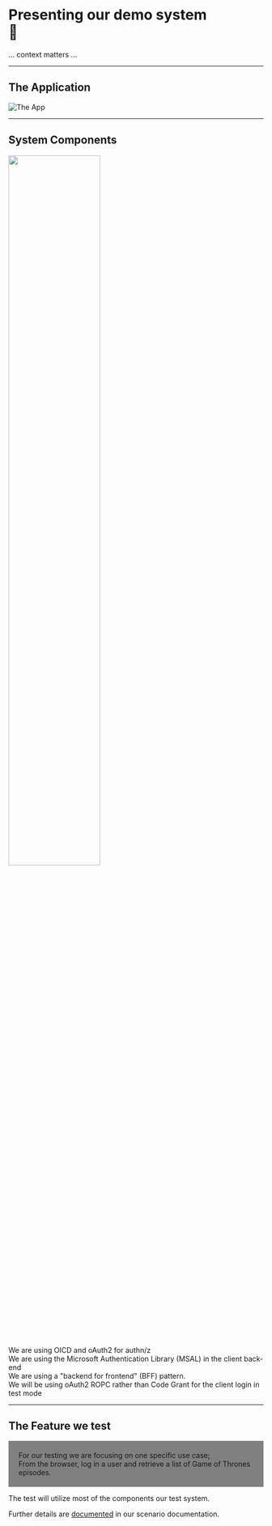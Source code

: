<!-- markdownlint-disable MD033 -->

# Presenting our demo system</br>🤖

... context matters ...

---

## The Application

![The App](./content/images/the-app.png)

---

## System Components

<img src="./content/images/pawa-scenario.jpg" width="60%" height="auto">

We are using OICD and oAuth2 for authn/z</br>We are using the Microsoft Authentication Library (MSAL) in the client back-end  </br>
We are using a "backend for frontend" (BFF) pattern.</br>
We will be using oAuth2 ROPC rather than Code Grant for the client login in test mode<!-- .element: style="font-size:0.5em"-->

---

## The Feature we test

<div style="background-color:grey; padding: 20px">For our testing we are focusing on one specific use case;</br> From the browser, log in a user and retrieve a list of Game of Thrones episodes.</div>

The test will utilize most of the components our test system.

Further details are [documented](https://github.com/larskaare/pawa-system-testing/blob/main/scenario/doc/the-feature.md) in our scenario documentation.
